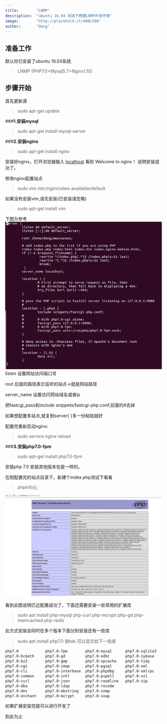 ```yaml
---
title:        "LNMP"
description:  "ubuntu 16.04 系统下搭建LNMP开发环境"
image:        "http://placehold.it/400x200"
author:       "Dong"
---
```


准备工作
------

默认你已安装了ubuntu 16.04系统

>LNMP (PHP7.0+Mysql5.7+Nginx1.10)

步骤开始
----
首先更新源

>sudo apt-get update

###**1.安装mysql**

>sudo apt-get install mysql-server

###**2.安装nginx**

>sudo apt-get install nginx   

安装好nginx，打开浏览器输入 [localhost](http://localhost)    看到 Welcome to nginx！ 说明安装成功了。

修改nginx配置站点
 
>sudo vim /etc/nginx/sites-available/default

如果没有安装vim,请先安装(已安装请忽略)

>sudo apt-get install vim

下图为参考
![示例](/resources/font-awesome/img/Lnmp/nginx.png)
listen 设置网站访问端口号

root 后面的路径表示监听的站点->就是网站路径  

server_name 设置访问网站域名或者ip

把fastcgi_pass和include snippets/fastcgi-php.conf;前面的#去掉

如果想配置多站点,就复制server{  }多一份粘贴就好

配置完重新启动nginx:  

>sudo service nginx reload


###**3.安装php7.0-fpm**

>sudo apt-get install php7.0-fpm 

安装php 7.0  安装其他版本也是一样的。

在刚配置完的站点目录下，新建个index.php测试下看看
 
 
>phpinfo();

![示例](/resources/font-awesome/img/Lnmp/phpinfo.png)

看到此图说明已近配置成功了，下面还需要安装一些常用的扩展库

>sudo apt install php-mysql php-curl php-mcrypt php-gd php-memcached php-redis  
   
此方式安装会同时在多个版本下面分别安装还有一些库   

> sudo apt install php7.0  按tab 可以显示如下一些库 
 
 
    php7.0            php7.0-fpm        php7.0-mysql      php7.0-sqlite3
    php7.0-bcmath     php7.0-gd         php7.0-odbc       php7.0-sybase
    php7.0-bz2        php7.0-gmp        php7.0-opcache    php7.0-tidy
    php7.0-cgi        php7.0-imap       php7.0-pgsql      php7.0-xml
    php7.0-cli        php7.0-interbase  php7.0-phpdbg     php7.0-xmlrpc
    php7.0-common     php7.0-intl       php7.0-pspell     php7.0-xsl
    php7.0-curl       php7.0-json       php7.0-readline   php7.0-zip
    php7.0-dba        php7.0-ldap       php7.0-recode    
    php7.0-dev        php7.0-mbstring   php7.0-snmp      
    php7.0-enchant    php7.0-mcrypt     php7.0-soap

如果扩展安装完就可以进行开发了

到此为止
